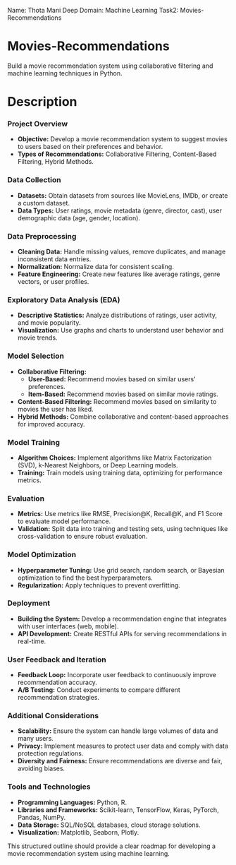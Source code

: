 Name: Thota Mani Deep
Domain: Machine Learning
Task2: Movies-Recommendations

# Movies-Recommendations
Build a movie recommendation system using collaborative filtering and machine learning techniques in Python.

# Description

### Project Overview
- **Objective:** Develop a movie recommendation system to suggest movies to users based on their preferences and behavior.
- **Types of Recommendations:** Collaborative Filtering, Content-Based Filtering, Hybrid Methods.

### Data Collection
- **Datasets:** Obtain datasets from sources like MovieLens, IMDb, or create a custom dataset.
- **Data Types:** User ratings, movie metadata (genre, director, cast), user demographic data (age, gender, location).

### Data Preprocessing
- **Cleaning Data:** Handle missing values, remove duplicates, and manage inconsistent data entries.
- **Normalization:** Normalize data for consistent scaling.
- **Feature Engineering:** Create new features like average ratings, genre vectors, or user profiles.

### Exploratory Data Analysis (EDA)
- **Descriptive Statistics:** Analyze distributions of ratings, user activity, and movie popularity.
- **Visualization:** Use graphs and charts to understand user behavior and movie trends.

### Model Selection
- **Collaborative Filtering:**
  - **User-Based:** Recommend movies based on similar users' preferences.
  - **Item-Based:** Recommend movies based on similar movie ratings.
- **Content-Based Filtering:** Recommend movies based on similarity to movies the user has liked.
- **Hybrid Methods:** Combine collaborative and content-based approaches for improved accuracy.

### Model Training
- **Algorithm Choices:** Implement algorithms like Matrix Factorization (SVD), k-Nearest Neighbors, or Deep Learning models.
- **Training:** Train models using training data, optimizing for performance metrics.

### Evaluation
- **Metrics:** Use metrics like RMSE, Precision@K, Recall@K, and F1 Score to evaluate model performance.
- **Validation:** Split data into training and testing sets, using techniques like cross-validation to ensure robust evaluation.

### Model Optimization
- **Hyperparameter Tuning:** Use grid search, random search, or Bayesian optimization to find the best hyperparameters.
- **Regularization:** Apply techniques to prevent overfitting.

### Deployment
- **Building the System:** Develop a recommendation engine that integrates with user interfaces (web, mobile).
- **API Development:** Create RESTful APIs for serving recommendations in real-time.

### User Feedback and Iteration
- **Feedback Loop:** Incorporate user feedback to continuously improve recommendation accuracy.
- **A/B Testing:** Conduct experiments to compare different recommendation strategies.

### Additional Considerations
- **Scalability:** Ensure the system can handle large volumes of data and many users.
- **Privacy:** Implement measures to protect user data and comply with data protection regulations.
- **Diversity and Fairness:** Ensure recommendations are diverse and fair, avoiding biases.

### Tools and Technologies
- **Programming Languages:** Python, R.
- **Libraries and Frameworks:** Scikit-learn, TensorFlow, Keras, PyTorch, Pandas, NumPy.
- **Data Storage:** SQL/NoSQL databases, cloud storage solutions.
- **Visualization:** Matplotlib, Seaborn, Plotly.

This structured outline should provide a clear roadmap for developing a movie recommendation system using machine learning.
